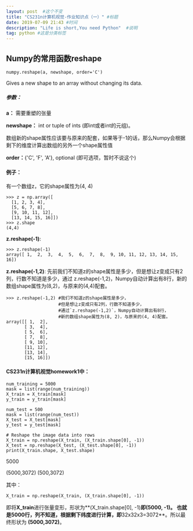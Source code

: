 ```yaml
---
layout: post  #这个不变
title: "CS231n计算机视觉-作业知识点（一）" #标题
date: 2019-07-09 21:43 #时间
description: "Life is short,You need Python"  #说明
tag: python #这是分类标签
---
```


## Numpy的常用函数reshape
```
numpy.reshape(a, newshape, order='C')
```
Gives a new shape to an array without changing its data.

##### 参数：

**a：** 需要重塑的张量

**newshape：** int or tuple of ints   (即int或者int的元组)。

数组新的shape属性应该要与原来的配套，如果等于-1的话，那么Numpy会根据剩下的维度计算出数组的另外一个shape属性值

**order：**{'C', 'F', 'A'}, optional   (即可选项，暂时不说这个)

#### 例子：
有一个数组z，它的shape属性为(4, 4)
```
>>> z = np.array([
  [1, 2, 3, 4],
  [5, 6, 7, 8],
  [9, 10, 11, 12],
  [13, 14, 15, 16]])
>>> z.shape
(4,4)
```

**z.reshape(-1)**:
```
>>> z.reshape(-1)
array([ 1,  2,  3,  4,  5,  6,  7,  8,  9, 10, 11, 12, 13, 14, 15, 16])
```

**z.reshape(-1,2)**:
先前我们不知道z的shape属性是多少，但是想让z变成只有2列，行数不知道是多少，通过
z.reshape(-1,2)，Numpy自动计算出有8行，新的数组shape属性为(8,2)，与原来的(4,4)配套。
```
>>> z.reshape(-1,2) #我们不知道z的shape属性是多少，
                    #但是想让z变成只有2列，行数不知道多少，
                    #通过`z.reshape(-1,2)`，Numpy自动计算出有8行，
                    #新的数组shape属性为(8, 2)，与原来的(4, 4)配套。
array([[ 1,  2],
       [ 3,  4],
       [ 5,  6],
       [ 7,  8],
       [ 9, 10],
       [11, 12],
       [13, 14],
       [15, 16]])
```
#### CS231n计算机视觉homework1中：
```
num_training = 5000
mask = list(range(num_training))
X_train = X_train[mask]
y_train = y_train[mask]

num_test = 500
mask = list(range(num_test))
X_test = X_test[mask]
y_test = y_test[mask]

# Reshape the image data into rows
X_train = np.reshape(X_train, (X_train.shape[0], -1))
X_test = np.reshape(X_test, (X_test.shape[0], -1))
print(X_train.shape, X_test.shape)
```
5000

(5000,3072)  (500,3072)

其中：
```
X_train = np.reshape(X_train, (X_train.shape[0], -1))
```
即将**X_train**进行张量变形，形状为**(X_train.shape[0], -1)**即(5000, -1)。
也就是5000行，列不知道，根据剩下纬度进行计算，即**32x32x3=3072**。所以最终形状为 **(5000,3072)**。
